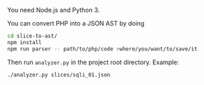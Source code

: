 You need Node.js and Python 3.

You can convert PHP into a JSON AST by doing
```sh
cd slice-to-ast/
npm install
npm run parser -- path/to/php/code >where/you/want/to/save/it
```

Then run `analyzer.py` in the project root directory. Example:
```sh
./analyzer.py slices/sqli_01.json
```
